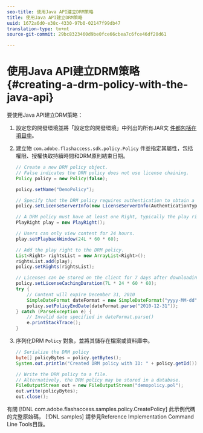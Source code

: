 ```yaml
---
seo-title: 使用Java API建立DRM策略
title: 使用Java API建立DRM策略
uuid: 1672a6d0-e38c-4330-97b0-02147f99db47
translation-type: tm+mt
source-git-commit: 29bc8323460d9be0fce66cbea7c6fce46df20d61

---
```



# 使用Java API建立DRM策略 {#creating-a-drm-policy-with-the-java-api}

要使用Java API建立DRM策略：

1. 設定您的開發環境並將「設定您的開發環境」中列出的所有JAR文 [件都包括在項目中](../../protecting-content/setting-up-the-sdk/setup-dev-env.md)。
1. 建立物 `com.adobe.flashaccess.sdk.policy.Policy` 件並指定其屬性，包括權限、授權快取持續時間和DRM原則結束日期。

   ```java
   // Create a new DRM policy object.  
   // False indicates the DRM policy does not use license chaining.  
   Policy policy = new Policy(false);  
   
   policy.setName("DemoPolicy");  
   
   // Specify that the DRM policy requires authentication to obtain a license.  
   policy.setLicenseServerInfo(new LicenseServerInfo(AuthenticationType.UsernamePassword));  
   
   // A DRM policy must have at least one Right, typically the play right  
   PlayRight play = new PlayRight();  
   
   // Users can only view content for 24 hours.  
   play.setPlaybackWindow(24L * 60 * 60);  
   
   // Add the play right to the DRM policy.  
   List<Right> rightsList = new ArrayList<Right>();  
   rightsList.add(play);  
   policy.setRights(rightsList);  
   
   // Licenses can be stored on the client for 7 days after downloading  
   policy.setLicenseCachingDuration(7L * 24 * 60 * 60);  
   try {  
       // Content will expire December 31, 2010  
       SimpleDateFormat dateFormat = new SimpleDateFormat("yyyy-MM-dd");  
       policy.setPolicyEndDate(dateFormat.parse("2010-12-31"));  
   } catch (ParseException e) {  
       // Invalid date specified in dateFormat.parse()  
       e.printStackTrace();  
   } 
   ```

1. 序列化DRM `Policy` 對象，並將其儲存在檔案或資料庫中。

   ```java
   // Serialize the DRM policy  
   byte[] policyBytes = policy.getBytes();  
   System.out.println("Created DRM policy with ID: " + policy.getId());  
   
   // Write the DRM policy to a file.   
   // Alternatively, the DRM policy may be stored in a database.  
   FileOutputStream out = new FileOutputStream("demopolicy.pol");  
   out.write(policyBytes);  
   out.close(); 
   ```

有關 [!DNL com.adobe.flashaccess.samples.policy.CreatePolicy] 此示例代碼的完整原始碼， [!DNL samples] 請參見Reference Implementation Command Line Tools目錄。
